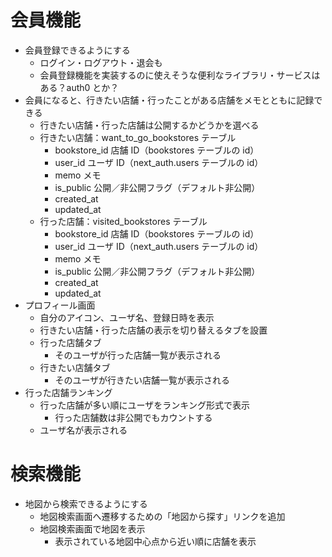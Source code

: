 # 会員機能

- 会員登録できるようにする
  - ログイン・ログアウト・退会も
  - 会員登録機能を実装するのに使えそうな便利なライブラリ・サービスはある？auth0 とか？
- 会員になると、行きたい店舗・行ったことがある店舗をメモとともに記録できる
  - 行きたい店舗・行った店舗は公開するかどうかを選べる
  - 行きたい店舗：want_to_go_bookstores テーブル
    - bookstore_id 店舗 ID（bookstores テーブルの id）
    - user_id ユーザ ID（next_auth.users テーブルの id）
    - memo メモ
    - is_public 公開／非公開フラグ（デフォルト非公開）
    - created_at
    - updated_at
  - 行った店舗：visited_bookstores テーブル
    - bookstore_id 店舗 ID（bookstores テーブルの id）
    - user_id ユーザ ID（next_auth.users テーブルの id）
    - memo メモ
    - is_public 公開／非公開フラグ（デフォルト非公開）
    - created_at
    - updated_at
- プロフィール画面
  - 自分のアイコン、ユーザ名、登録日時を表示
  - 行きたい店舗・行った店舗の表示を切り替えるタブを設置
  - 行った店舗タブ
    - そのユーザが行った店舗一覧が表示される
  - 行きたい店舗タブ
    - そのユーザが行きたい店舗一覧が表示される
- 行った店舗ランキング
  - 行った店舗が多い順にユーザをランキング形式で表示
    - 行った店舗数は非公開でもカウントする
  - ユーザ名が表示される

# 検索機能

- 地図から検索できるようにする
  - 地図検索画面へ遷移するための「地図から探す」リンクを追加
  - 地図検索画面で地図を表示
    - 表示されている地図中心点から近い順に店舗を表示
